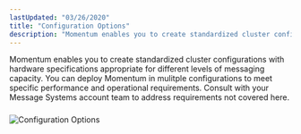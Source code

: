 ```yaml
---
lastUpdated: "03/26/2020"
title: "Configuration Options"
description: "Momentum enables you to create standardized cluster configurations with hardware specifications appropriate for different levels of messaging capacity You can deploy Momentum in mulitple configurations to meet specific performance and operational requirements Consult with your Message Systems account team to address requirements not covered here Figure 5 1 Configuration Options..."
---
```


Momentum enables you to create standardized cluster configurations with hardware specifications appropriate for different levels of messaging capacity. You can deploy Momentum in mulitple configurations to meet specific performance and operational requirements. Consult with your Message Systems account team to address requirements not covered here.

### <a name="config.image"></a> 

<a name="config_options.image"></a> 


![Configuration Options](images/config_options.png)